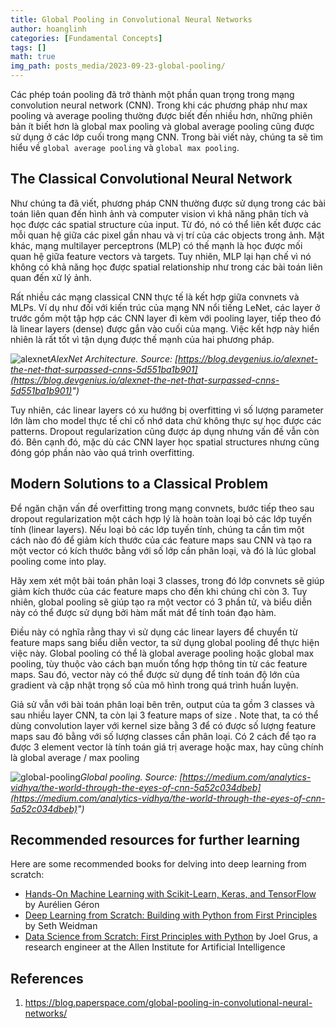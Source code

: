 ```yaml
---
title: Global Pooling in Convolutional Neural Networks
author: hoanglinh
categories: [Fundamental Concepts]
tags: []
math: true
img_path: posts_media/2023-09-23-global-pooling/
---
```


Các phép toán pooling đã trở thành một phần quan trọng trong mạng convolution neural network (CNN). Trong khi các phương pháp như max pooling và average pooling thường được biết đến nhiều hơn, những phiên bản ít biết hơn là global max pooling và global average pooling cũng được sử dụng ở các lớp cuối trong mạng CNN. Trong bài viết này, chúng ta sẽ tìm hiểu về `global average pooling` và `global max pooling`.

## The Classical Convolutional Neural Network

Như chúng ta đã viết, phương pháp CNN thường được sử dụng trong các bài toán liên quan đến hình ảnh và computer vision vì khả năng phân tích và học được các spatial structure của input. Từ đó, nó có thể liên kết được các mỗi quan hệ giữa các pixel gần nhau và vị trí của các objects trong ảnh. Mặt khác, mạng multilayer perceptrons (MLP) có thế mạnh là học được mối quan hệ giữa feature vectors và targets. Tuy nhiên, MLP lại hạn chế vì nó không có khả năng học được spatial relationship như trong các bài toán liên quan đến xử lý ảnh.

Rất nhiều các mạng classical CNN thực tế là kết hợp giữa convnets và MLPs. Ví dụ như đối với kiến trúc của mạng NN nổi tiếng LeNet, các layer ở trước gồm một tập hợp các CNN layer đi kèm với pooling layer, tiếp theo đó là linear layers (dense) được gắn vào cuối của mạng. Việc kết hợp này hiển nhiên là rất tốt vì tận dụng được thế mạnh của hai phương pháp.

![alexnet](alexnet.png)_AlexNet Architecture. Source: [https://blog.devgenius.io/alexnet-the-net-that-surpassed-cnns-5d551ba1b901](https://blog.devgenius.io/alexnet-the-net-that-surpassed-cnns-5d551ba1b901)")_

Tuy nhiên, các linear layers có xu hướng bị overfitting vì số lượng parameter lớn làm cho model thực tế chỉ cố nhớ data chứ không thực sự học được các patterns. Dropout regularization cũng được áp dụng nhưng vấn đề vẫn còn đó. Bên cạnh đó, mặc dù các CNN layer học spatial structures nhưng cũng đóng góp phần nào vào quá trình overfitting.

## Modern Solutions to a Classical Problem

Để ngăn chặn vấn đề overfitting trong mạng convnets, bước tiếp theo sau dropout regularization một cách hợp lý là hoàn toàn loại bỏ các lớp tuyến tính (linear layers). Nếu loại bỏ các lớp tuyến tính, chúng ta cần tìm một cách nào đó để giảm kích thước của các feature maps sau CNN và tạo ra một vector có kích thước bằng với số lớp cần phân loại, và đó là lúc global pooling come into play.

Hãy xem xét một bài toán phân loại 3 classes, trong đó lớp convnets sẽ giúp giảm kích thước của các feature maps cho đến khi chúng chỉ còn 3. Tuy nhiên, global pooling sẽ giúp tạo ra một vector có 3 phần tử, và biểu diễn này có thể được sử dụng bởi hàm mất mát để tính toán đạo hàm.

Điều này có nghĩa rằng thay vì sử dụng các linear layers để chuyển từ feature maps sang biểu diễn vector, ta sử dụng global pooling để thực hiện việc này. Global pooling có thể là global average pooling hoặc global max pooling, tùy thuộc vào cách bạn muốn tổng hợp thông tin từ các feature maps. Sau đó, vector này có thể được sử dụng để tính toán độ lớn của gradient và cập nhật trọng số của mô hình trong quá trình huấn luyện.

Giả sử vẫn với bài toán phân loại bên trên, output của ta gồm 3 classes và sau nhiều layer CNN, ta còn lại 3 feature maps of size . Note that, ta có thể dùng  convolution layer với kernel size bằng 3 để có được số lượng feature maps sau đó bằng với số lượng classes cần phân loại. Có 2 cách để tạo ra được 3 element vector là tính toán giá trị average hoặc max, hay cũng chính là global average / max pooling

![global-pooling](global-pooling.png)_Global pooling. Source: [https://medium.com/analytics-vidhya/the-world-through-the-eyes-of-cnn-5a52c034dbeb](https://medium.com/analytics-vidhya/the-world-through-the-eyes-of-cnn-5a52c034dbeb)")_

## Recommended resources for further learning

Here are some recommended books for delving into deep learning from scratch:
- [Hands-On Machine Learning with Scikit-Learn, Keras, and TensorFlow](https://amzn.to/3YZeOAk) by Aurélien Géron
- [Deep Learning from Scratch: Building with Python from First Principles](https://amzn.to/40gyjFQ) by Seth Weidman
- [Data Science from Scratch: First Principles with Python](https://amzn.to/40ep3T7) by Joel Grus, a research engineer at the Allen Institute for Artificial Intelligence

## References

1. <https://blog.paperspace.com/global-pooling-in-convolutional-neural-networks/>
